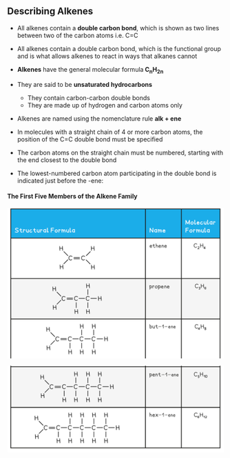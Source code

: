Describing Alkenes
------------------

* All alkenes contain a <b>double carbon bond</b>, which is shown as two lines between two of the carbon atoms i.e. C=C
* All alkenes contain a double carbon bond, which is the functional group and is what allows alkenes to react in ways that alkanes cannot
* <b>Alkenes</b> have the general molecular formula<b> C</b><sub><b>n</b></sub><b>H</b><sub><b>2n</b></sub>
* They are said to be <b>unsaturated hydrocarbons</b>

  + They contain carbon-carbon double bonds
  + They are made up of hydrogen and carbon atoms only
* Alkenes are named using the nomenclature rule <b>alk + ene</b>
* In molecules with a straight chain of 4 or more carbon atoms, the position of the C=C double bond must be specified
* The carbon atoms on the straight chain must be numbered, starting with the end closest to the double bond
* The lowest-numbered carbon atom participating in the double bond is indicated just before the -ene:

#### The First Five Members of the Alkene Family

![](10.1.4-Alkenes-First-5-members-1.png)

![](10.1.4-Alkenes-First-5-members-2.png)